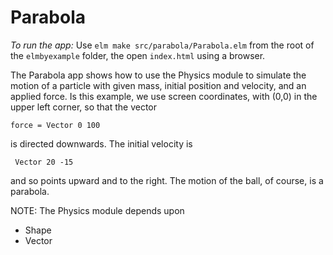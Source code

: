 Parabola
========

*To run the app:* Use `elm make src/parabola/Parabola.elm` from the root 
of the `elmbyexample` folder, the open `index.html`
using a browser.

The Parabola app shows how to use the Physics module to simulate the motion
of a particle  with given mass, initial position
and velocity, and an applied force.  Is this example, we use screen
coordinates, with (0,0) in the upper left corner, so that the vector

    force = Vector 0 100

is directed downwards.  The initial velocity is

     Vector 20 -15

and so points upward and to the right.  The motion of the ball,
of course,  is a parabola. 

NOTE: The Physics module depends upon

   - Shape
   - Vector